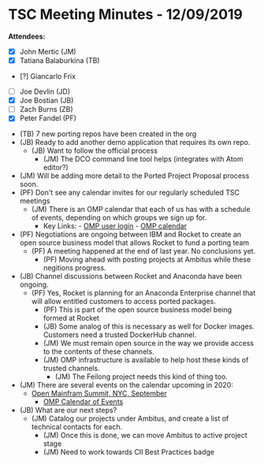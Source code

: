 # TSC Meeting Minutes - 12/09/2019
**Attendees:**
- [X] John Mertic (JM)
- [X] Tatiana Balaburkina (TB)
- [?] Giancarlo Frix
- [ ] Joe Devlin (JD)
- [x] Joe Bostian (JB)
- [ ] Zach Burns (ZB)
- [X] Peter Fandel (PF)

- (TB) 7 new porting repos have been created in the org
- (JB) Ready to add another demo application that requires its own repo.
   - (JB) Want to follow the official process
	 - (JM) The DCO command line tool helps (integrates with Atom editor?)
- (JM) Will be adding more detail to the Ported Project Proposal process soon.
- (PF) Don't see any calendar invites for our regularly scheduled TSC meetings
   - (JM) There is an OMP calendar that each of us has with a schedule of events,
	 depending on which groups we sign up for.
	    - Key Links:
			   - [OMP user login](https://lists.openmainframeproject.org/login)
				 - [OMP calendar](https://lists.openmainframeproject.org/g/ambitus-discussion/calendar)
- (PF) Negotiations are ongoing between IBM and Rocket to create an open source
business model that allows Rocket to fund a porting team
   - (PF) A meeting happened at the end of last year.  No conclusions yet.
	 - (PF) Moving ahead with posting projects at Ambitus while these negitions progress.
- (JB) Channel discussions between Rocket and Anaconda have been ongoing.
   - (PF) Yes, Rocket is planning for an Anaconda Enterprise channel that will allow
	 entitled customers to access ported packages.
	 - (PF) This is part of the open source business model being formed at Rocket
	 - (JB) Some analog of this is necessary as well for Docker images.  Customers
	 need a trusted DockerHub channel.
	 - (JM) We must remain open source in the way we provide access to the contents
	 of these channels.
	 - (JM) OMP infrastructure is available to help host these kinds of trusted channels.
	    - (JM) The Feilong project needs this kind of thing too.
- (JM) There are several events on the calendar upcoming in 2020:
   - [Open Mainfram Summit, NYC, September](https://events.linuxfoundation.org/open-mainframe-summit/)
	 - [OMP Calendar of Events](https://www.openmainframeproject.org/events)
- (JB) What are our next steps?
   - (JM) Catalog our projects under Ambitus, and create a list of technical contacts for each.
	 - (JM) Once this is done, we can move Ambitus to active project stage
	 - (JM) Need to work towards CII Best Practices badge
